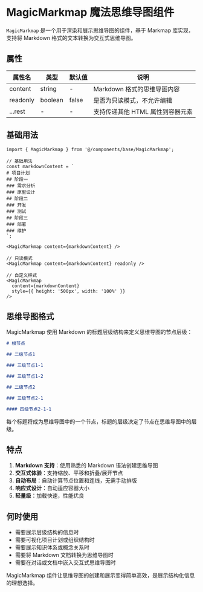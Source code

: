 # MagicMarkmap 魔法思维导图组件

`MagicMarkmap` 是一个用于渲染和展示思维导图的组件，基于 Markmap 库实现，支持将 Markdown 格式的文本转换为交互式思维导图。

## 属性

| 属性名   | 类型    | 默认值 | 说明                             |
| -------- | ------- | ------ | -------------------------------- |
| content  | string  | -      | Markdown 格式的思维导图内容      |
| readonly | boolean | false  | 是否为只读模式，不允许编辑       |
| ...rest  | -       | -      | 支持传递其他 HTML 属性到容器元素 |

## 基础用法

```tsx
import { MagicMarkmap } from '@/components/base/MagicMarkmap';

// 基础用法
const markdownContent = `
# 项目计划
## 阶段一
### 需求分析
### 原型设计
## 阶段二
### 开发
### 测试
## 阶段三
### 部署
### 维护
`;

<MagicMarkmap content={markdownContent} />

// 只读模式
<MagicMarkmap content={markdownContent} readonly />

// 自定义样式
<MagicMarkmap
  content={markdownContent}
  style={{ height: '500px', width: '100%' }}
/>
```

## 思维导图格式

MagicMarkmap 使用 Markdown 的标题层级结构来定义思维导图的节点层级：

```markdown
# 根节点

## 二级节点1

### 三级节点1-1

### 三级节点1-2

## 二级节点2

### 三级节点2-1

#### 四级节点2-1-1
```

每个标题将成为思维导图中的一个节点，标题的层级决定了节点在思维导图中的层级。

## 特点

1. **Markdown 支持**：使用熟悉的 Markdown 语法创建思维导图
2. **交互式体验**：支持缩放、平移和折叠/展开节点
3. **自动布局**：自动计算节点位置和连线，无需手动排版
4. **响应式设计**：自动适应容器大小
5. **轻量级**：加载快速，性能优良

## 何时使用

-   需要展示层级结构的信息时
-   需要可视化项目计划或组织结构时
-   需要展示知识体系或概念关系时
-   需要将 Markdown 文档转换为思维导图时
-   需要在对话或文档中嵌入交互式思维导图时

MagicMarkmap 组件让思维导图的创建和展示变得简单高效，是展示结构化信息的理想选择。
